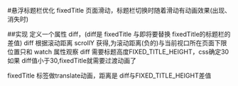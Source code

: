 #悬浮标题栏优化
  fixedTitle
  页面滑动，标题栏切换时随着滑动有动画效果(出现、消失时)

##实现
  定义一个属性 diff，(diff是 fixedTitle 与即将要替换 fixedTitle的标题栏的差值)
  diff 根据滚动距离 scrollY 获得,为滚动距离(负的)与当前视口所在页面下限位置只和
  watch 属性观察 diff
  需要标题高度FIXED_TITLE_HEIGHT，css确定30
  如果 diff值小于30,fixedTitle就需要过渡动画了

  fixedTitle 标签做translate动画，距离是 diff与FIXED_TITLE_HEIGHT差值